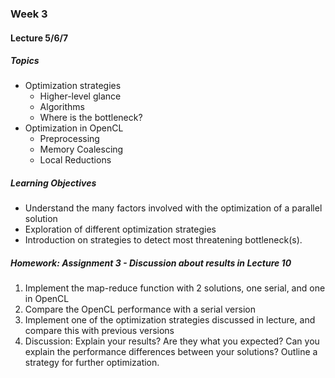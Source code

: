 ### Week 3

#### Lecture 5/6/7

##### Topics
* Optimization strategies
  * Higher-level glance
  * Algorithms
  * Where is the bottleneck?
* Optimization in OpenCL
  * Preprocessing
  * Memory Coalescing
  * Local Reductions
  
##### Learning Objectives
* Understand the many factors involved with the optimization of a parallel solution
* Exploration of different optimization strategies
* Introduction on strategies to detect most threatening bottleneck(s).

##### Homework: Assignment 3 - Discussion about results in Lecture 10
1. Implement the map-reduce function with 2 solutions, one serial, and one in OpenCL
2. Compare the OpenCL performance with a serial version
3. Implement one of the optimization strategies discussed in lecture, and compare this with previous versions
4. Discussion: Explain your results? Are they what you expected? Can you explain the performance differences between your solutions? Outline a strategy for further optimization.

